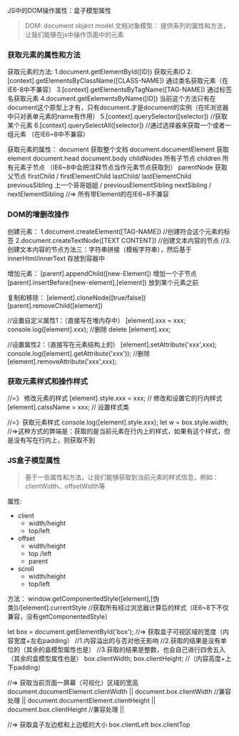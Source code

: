 <!--
 * @Author: your name
 * @Date: 2020-09-19 21:11:25
 * @LastEditTime: 2020-09-20 21:10:56
 * @LastEditors: Please set LastEditors
 * @Description: In User Settings Edit
 * @FilePath: \demo\Javascript高级\08.DOM&DOM盒子模型\笔记.md
-->
JS中的DOM操作属性：盒子模型属性
> DOM: document object model 文档对象模型： 提供系列的属性和方法，让我们能够在js中操作页面中的元素

<!-- ==========================获取元素的属性和方法============================ -->
### 获取元素的属性和方法

获取元素的方法:
1.document.getElementById([ID]) 获取元素ID
2.[context].getElementsByClassName([CLASS-NAME]) 通过类名获取元素（在IE6-8中不兼容）
3.[context].getElementsByTagName([TAG-NAME]) 通过标签名获取元素
4.document.getEelementsByName([ID])  当前这个方法只有在document这个原型上才有，只有document.才是document的实例（在IE浏览器中只对表单元素的name有作用）
5.[context].querySelector([selector])  //获取某个元素
6.[context].querySelectAll([selector]) //通过选择器来获取一个或者一组元素  （在IE6~8中不兼容）

获取元素的属性：
document 获取整个文档
document.documentElement 获取element
document.head
document.body
childNodes 所有子节点
children 所有元素子节点 （IE6~8中会把注释节点当作元素节点获取到）
parentNode  获取父节点
firstChild / firstElementChild
lastChild/ lastElementChild
previousSibling 上一个哥哥姐姐 / previousElementSibling
nextSibling / nextElementSibling
//=> 所有带Element的在IE6~8不兼容

### DOM的增删改操作
创建元素：
1.document.createElement([TAG-NAME])  //创建符合这个元素的标签
2.document.createTextNode([TEXT CONTENT])  //创建文本内容的节点
//3.创建文本内容的节点方法三：字符串拼接（模板字符串），然后基于innerHtml/innerText 存放到容器中

增加元素：
[parent].appendChild([new-Element])  增加一个子节点
[parent].insertBefore([new-element],[element]) 放到某个元素之前

复制和移除：
[element].cloneNode([true/false])
[parent].removeChild([element])

<!-- 设置自定义属性的方式（两种） -->

//设置自定义属性1：（直接写在堆内存中）
[element].xxx  = xxx;
console.log([element].xxx);
//删除
delete [element].xxx;

//设置属性2：（直接写在元素结构上的）
[element].setAttribute('xxx',xxx);
console.log([element].getAttribute('xxx'));
//删除
[element].removeAttribute('xxx',xxx);

### 获取元素样式和操作样式
//=》 修改元素的样式
[element].style.xxx = xxx; // 修改和设置它的行内样式
[element].calssName = xxx; // 设置样式类

//=》获取元素样式
console.log([element].style.xxx);
let w = box.style.width;
//=>这种方式的弊端是：获取的是当前元素在行内上的样式，如果有这个样式，但是没有写在行内上，则获取不到

### JS盒子模型属性
> 基于一些属性和方法，让我们能够获取到当前元素的样式信息，例如：clientWidth、offsetWidth等

属性:
- client
  + width/height
  + top/left
- offset
  + width/height
  + top /left
  + parent
- scroll
  + width/height
  + top/left

方法：
window.getComponentedStyle([element],[伪类])/[element].currentStyle //获取所有经过浏览器计算后的样式（IE6~8下不仅兼容，没有getComponentedStyle）

let box = document.getElementById('box');
//=> 获取盒子可视区域的宽度（内容宽度+左右padding）
//1.内容溢出的与否对他无影响
//2.获取的结果是没有单位的（其余的盒模型属性也是）
//3.获取的结果是整数，也会自己进行四舍五入（其余的盒模型属性也是）
box.clientWidth;
box.clientHeight; //（内容高度+上下padding）

//=> 获取当前页面一屏幕（可视化）区域的宽高
document.documentElement.clientWidth || document.box.clientWidth  //兼容处理 ||
document.documentElement.clientHeight || document.box.clientHeight  //兼容处理 ||

//=> 获取盒子左边框和上边框的大小
box.clientLeft
box.clientTop
















